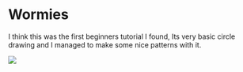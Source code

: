 # Wormies

I think this was the first beginners tutorial I found, Its very basic circle drawing and I managed to make some nice patterns with it.

![](./output/wormie.png)
